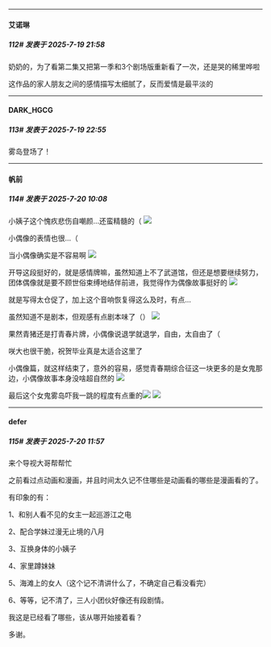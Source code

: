 ﻿
*****

####  艾诺琳  
##### 112#       发表于 2025-7-19 21:58

奶奶的，为了看第二集又把第一季和3个剧场版重新看了一次，还是哭的稀里哗啦

这作品的家人朋友之间的感情描写太细腻了，反而爱情是最平淡的


*****

####  DARK_HGCG  
##### 113#       发表于 2025-7-19 22:55

雾岛登场了！


*****

####  帆前  
##### 114#       发表于 2025-7-20 10:08

小姨子这个愧疚悲伤自嘲颜…还蛮精髓的（
<img src="https://p.sda1.dev/25/d0af4817bab4e74614f902c18d7177ed/Screenshot_20250720_091937_tv.danmaku.bili.jpg" referrerpolicy="no-referrer">

小偶像的表情也很…（

当小偶像确实是不容易啊
<img src="https://p.sda1.dev/25/c1aeb63132db4c6be58232d3744e503e/Screenshot_20250720_092730_tv.danmaku.bili.jpg" referrerpolicy="no-referrer">

开导这段挺好的，就是感情牌嘛，虽然知道上不了武道馆，但还是想要继续努力，团体偶像就是要不顾世俗束缚地结伴前进，我觉得作为偶像故事挺好的
<img src="https://p.sda1.dev/25/5e50676dc3bf3d47a60ba2c13332573b/IMG_20250720_093316.jpg" referrerpolicy="no-referrer">

就是写得太仓促了，加上这个音响恢复得这么及时，有点…

虽然知道不是剧本，但观感有点剧本味了（）
<img src="https://p.sda1.dev/25/30517d9e190e2d0ced06391c74882823/Screenshot_20250720_093121_tv.danmaku.bili.jpg" referrerpolicy="no-referrer">

果然青猪还是打青春片牌，小偶像说退学就退学，自由，太自由了（

咲大也很干脆，祝贺毕业真是太适合这里了

小偶像篇，就这样结束了，意外的容易，感觉青春期综合征这一块更多的是女鬼那边，小偶像故事本身没啥超自然的
<img src="https://p.sda1.dev/25/388547c301b88e39f79511d0c89c4561/130989717529756462.png" referrerpolicy="no-referrer">

最后这个女鬼雾岛吓我一跳的程度有点重的<img src="https://static.stage1st.com/image/smiley/face2017/112.png" referrerpolicy="no-referrer"></strong>
<img src="https://p.sda1.dev/25/3ada3a65395223fca1697c0b68e99944/IMG_20250720_095653.jpg" referrerpolicy="no-referrer">


*****

####  defer  
##### 115#       发表于 2025-7-20 11:57

来个导视大哥帮帮忙

之前看过点动画和漫画，并且时间太久记不住哪些是动画看的哪些是漫画看的了。

有印象的有：

1、和别人看不见的女主一起巡游江之电

2、配合学妹过漫无止境的八月

3、互换身体的小姨子

4、家里蹲妹妹

5、海滩上的女人（这个记不清讲什么了，不确定自己看没看完）

6、等等，记不清了，三人小团伙好像还有段剧情。

我这是已经看了哪些，该从哪开始接着看？

多谢。

